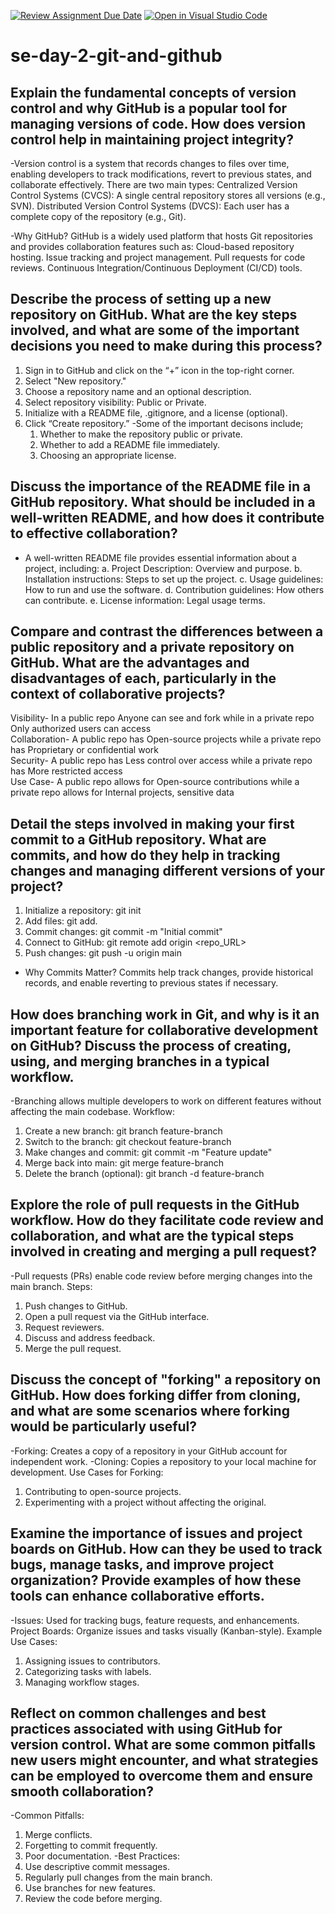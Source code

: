 [![Review Assignment Due Date](https://classroom.github.com/assets/deadline-readme-button-22041afd0340ce965d47ae6ef1cefeee28c7c493a6346c4f15d667ab976d596c.svg)](https://classroom.github.com/a/8wgCKhpZ)
[![Open in Visual Studio Code](https://classroom.github.com/assets/open-in-vscode-2e0aaae1b6195c2367325f4f02e2d04e9abb55f0b24a779b69b11b9e10269abc.svg)](https://classroom.github.com/online_ide?assignment_repo_id=18485804&assignment_repo_type=AssignmentRepo)
# se-day-2-git-and-github
## Explain the fundamental concepts of version control and why GitHub is a popular tool for managing versions of code. How does version control help in maintaining project integrity? 
-Version control is a system that records changes to files over time, enabling developers to track modifications, revert to previous states, and collaborate effectively. There are two main types:
Centralized Version Control Systems (CVCS): A single central repository stores all versions (e.g., SVN).
Distributed Version Control Systems (DVCS): Each user has a complete copy of the repository (e.g., Git).

-Why GitHub? GitHub is a widely used platform that hosts Git repositories and provides collaboration features such as:
Cloud-based repository hosting.
Issue tracking and project management.
Pull requests for code reviews.
Continuous Integration/Continuous Deployment (CI/CD) tools.

## Describe the process of setting up a new repository on GitHub. What are the key steps involved, and what are some of the important decisions you need to make during this process?
1. Sign in to GitHub and click on the “+” icon in the top-right corner.
2. Select "New repository."
3. Choose a repository name and an optional description.
4. Select repository visibility: Public or Private.
5. Initialize with a README file, .gitignore, and a license (optional).
6. Click “Create repository.”
   -Some of the important decisons include;
   1. Whether to make the repository public or private.
   2.  Whether to add a README file immediately.
    3. Choosing an appropriate license.


## Discuss the importance of the README file in a GitHub repository. What should be included in a well-written README, and how does it contribute to effective collaboration?

- A well-written README file provides essential information about a project, including:
a. Project Description: Overview and purpose.
b. Installation instructions: Steps to set up the project.
c. Usage guidelines: How to run and use the software.
d. Contribution guidelines: How others can contribute.
e. License information: Legal usage terms.

## Compare and contrast the differences between a public repository and a private repository on GitHub. What are the advantages and disadvantages of each, particularly in the context of collaborative projects?

Visibility- In a public repo Anyone can see and fork while in a private repo	Only authorized users can access	
Collaboration- A public repo has Open-source projects	while a private repo has Proprietary or confidential work	
Security- A public repo has Less control over access while a private repo has	More restricted access	
Use Case- A public repo allows for	Open-source contributions while a private repo allows for 	Internal projects, sensitive data	

## Detail the steps involved in making your first commit to a GitHub repository. What are commits, and how do they help in tracking changes and managing different versions of your project?
1. Initialize a repository: git init
2. Add files: git add.
3. Commit changes: git commit -m "Initial commit"
4. Connect to GitHub: git remote add origin <repo_URL>
5. Push changes: git push -u origin main
- Why Commits Matter? Commits help track changes, provide historical records, and enable reverting to previous states if necessary.

## How does branching work in Git, and why is it an important feature for collaborative development on GitHub? Discuss the process of creating, using, and merging branches in a typical workflow.
-Branching allows multiple developers to work on different features without affecting the main codebase. 
Workflow:
1. Create a new branch: git branch feature-branch
2. Switch to the branch: git checkout feature-branch
3. Make changes and commit: git commit -m "Feature update"
4. Merge back into main: git merge feature-branch
5. Delete the branch (optional): git branch -d feature-branch

## Explore the role of pull requests in the GitHub workflow. How do they facilitate code review and collaboration, and what are the typical steps involved in creating and merging a pull request?
-Pull requests (PRs) enable code review before merging changes into the main branch. 
Steps:
1. Push changes to GitHub.
2. Open a pull request via the GitHub interface.
3. Request reviewers.
4. Discuss and address feedback.
5. Merge the pull request.

## Discuss the concept of "forking" a repository on GitHub. How does forking differ from cloning, and what are some scenarios where forking would be particularly useful?
-Forking: Creates a copy of a repository in your GitHub account for independent work.
-Cloning: Copies a repository to your local machine for development.
Use Cases for Forking:
1. Contributing to open-source projects.
2. Experimenting with a project without affecting the original.
   
## Examine the importance of issues and project boards on GitHub. How can they be used to track bugs, manage tasks, and improve project organization? Provide examples of how these tools can enhance collaborative efforts.
-Issues: Used for tracking bugs, feature requests, and enhancements. Project Boards: Organize issues and tasks visually (Kanban-style).
Example Use Cases:
1. Assigning issues to contributors.
2. Categorizing tasks with labels.
3. Managing workflow stages.
   
## Reflect on common challenges and best practices associated with using GitHub for version control. What are some common pitfalls new users might encounter, and what strategies can be employed to overcome them and ensure smooth collaboration?
-Common Pitfalls:
1. Merge conflicts.
2. Forgetting to commit frequently.
3. Poor documentation.
-Best Practices:
1. Use descriptive commit messages.
2. Regularly pull changes from the main branch.
3. Use branches for new features.
4. Review the code before merging.

